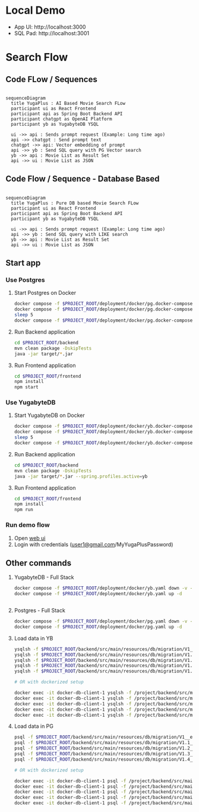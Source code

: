 # Local Demo


- App UI: http://localhost:3000
- SQL Pad: http://localhost:3001

# Search Flow


## Code FLow / Sequences

```mermaid

sequenceDiagram
  title YugaPlus : AI Based Movie Search FLow
  participant ui as React Frontend
  participant api as Spring Boot Backend API
  participant chatgpt as OpenAI Platform
  participant yb as YugabyteDB YSQL

  ui ->> api : Sends prompt request (Example: Long time ago)
  api ->> chatgpt : Send prompt text
  chatgpt ->> api: Vector embedding of prompt
  api ->> yb : Send SQL query with PG Vector search
  yb ->> api : Movie List as Result Set
  api ->> ui : Movie List as JSON

```

## Code Flow / Sequence - Database Based

```mermaid

sequenceDiagram
  title YugaPlus : Pure DB based Movie Search FLow
  participant ui as React Frontend
  participant api as Spring Boot Backend API
  participant yb as YugabyteDB YSQL

  ui ->> api : Sends prompt request (Example: Long time ago)
  api ->> yb : Send SQL query with LIKE search
  yb ->> api : Movie List as Result Set
  api ->> ui : Movie List as JSON

```


## Start app
### Use Postgres

1. Start Postgres on Docker

    ```bash
    docker compose -f $PROJECT_ROOT/deployment/docker/pg.docker-compose.yaml down -v --remove-orphans
    docker compose -f $PROJECT_ROOT/deployment/docker/pg.docker-compose.yaml up -d
    sleep 5
    docker compose -f $PROJECT_ROOT/deployment/docker/pg.docker-compose.yaml exec db-client psql -c 'select version();'
    ```


1. Run Backend application

    ```bash
    cd $PROJECT_ROOT/backend
    mvn clean package -DskipTests
    java -jar target/*.jar
    ```

1. Run Frontend application

    ```bash
    cd $PROJECT_ROOT/frontend
    npm install
    npm start
    ```

### Use YugabyteDB

1. Start YugabyteDB on Docker

    ```bash
    docker compose -f $PROJECT_ROOT/deployment/docker/yb.docker-compose.yaml down -v --remove-orphans
    docker compose -f $PROJECT_ROOT/deployment/docker/yb.docker-compose.yaml up -d
    sleep 5
    docker compose -f $PROJECT_ROOT/deployment/docker/yb.docker-compose.yaml exec db-client ysqlsh -c 'select version();'
    ```


1. Run Backend application

    ```bash
    cd $PROJECT_ROOT/backend
    mvn clean package -DskipTests
    java -jar target/*.jar --spring.profiles.active=yb
    ```

1. Run Frontend application

    ```bash
    cd $PROJECT_ROOT/frontend
    npm install
    npm run
    ```

### Run demo flow

1. Open [web ui][web-ui]
2. Login with credentials (user1@gmail.com/MyYugaPlusPassword)

## Other commands



1. YugabyteDB - Full Stack


    ```bash
    docker compose -f $PROJECT_ROOT/deployment/docker/yb.yaml down -v --remove-orphans
    docker compose -f $PROJECT_ROOT/deployment/docker/yb.yaml up -d
    ```

    ```

1. Postgres - Full Stack


    ```bash
    docker compose -f $PROJECT_ROOT/deployment/docker/pg.yaml down -v --remove-orphans
    docker compose -f $PROJECT_ROOT/deployment/docker/pg.yaml up -d
    ```

1. Load data in YB

    ```bash
    ysqlsh -f $PROJECT_ROOT/backend/src/main/resources/db/migration/V1__enable_pgvector.sql
    ysqlsh -f $PROJECT_ROOT/backend/src/main/resources/db/migration/V1.1__create_movie_table.sql
    ysqlsh -f $PROJECT_ROOT/backend/src/main/resources/db/migration/V1.2__load_movie_dataset_with_embeddings.sql
    ysqlsh -f $PROJECT_ROOT/backend/src/main/resources/db/migration/V1.3__create_user_table.sql
    ysqlsh -f $PROJECT_ROOT/backend/src/main/resources/db/migration/V1.4__create_user_library_table.sql

    # OR with dockerized setup

    docker exec -it docker-db-client-1 ysqlsh -f /project/backend/src/main/resources/db/migration/V1__enable_pgvector.sql
    docker exec -it docker-db-client-1 ysqlsh -f /project/backend/src/main/resources/db/migration/V1.1__create_movie_table.sql
    docker exec -it docker-db-client-1 ysqlsh -f /project/backend/src/main/resources/db/migration/V1.2__load_movie_dataset_with_embeddings.sql
    docker exec -it docker-db-client-1 ysqlsh -f /project/backend/src/main/resources/db/migration/V1.3__create_user_table.sql
    docker exec -it docker-db-client-1 ysqlsh -f /project/backend/src/main/resources/db/migration/V1.4__create_user_library_table.sql

    ```
1. Load data in PG

    ```bash
    psql -f $PROJECT_ROOT/backend/src/main/resources/db/migration/V1__enable_pgvector.sql
    psql -f $PROJECT_ROOT/backend/src/main/resources/db/migration/V1.1__create_movie_table.sql
    psql -f $PROJECT_ROOT/backend/src/main/resources/db/migration/V1.2__load_movie_dataset_with_embeddings.sql
    psql -f $PROJECT_ROOT/backend/src/main/resources/db/migration/V1.3__create_user_table.sql
    psql -f $PROJECT_ROOT/backend/src/main/resources/db/migration/V1.4__create_user_library_table.sql

    # OR with dockerized setup

    docker exec -it docker-db-client-1 psql -f /project/backend/src/main/resources/db/migration/V1__enable_pgvector.sql
    docker exec -it docker-db-client-1 psql -f /project/backend/src/main/resources/db/migration/V1.1__create_movie_table.sql
    docker exec -it docker-db-client-1 psql -f /project/backend/src/main/resources/db/migration/V1.2__load_movie_dataset_with_embeddings.sql
    docker exec -it docker-db-client-1 psql -f /project/backend/src/main/resources/db/migration/V1.3__create_user_table.sql
    docker exec -it docker-db-client-1 psql -f /project/backend/src/main/resources/db/migration/V1.4__create_user_library_table.sql

    ```


[web-ui]: http://localhost:3000
